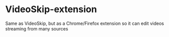 # VideoSkip-extension
Same as VideoSkip, but as a Chrome/Firefox extension so it can edit videos streaming from many sources
